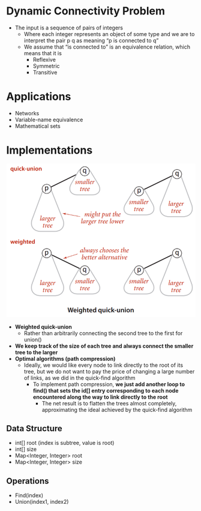 # Dynamic Connectivity Problem
-   The input is a sequence of pairs of integers
	-   Where each integer represents an object of some type and we are to interpret the pair p q as meaning “p is connected to q” 
	-   We assume that “is connected to” is an equivalence relation, which means that it is
		-  Reflexive
		-  Symmetric
		-  Transitive


# Applications
-   Networks
-   Variable-name equivalence
-   Mathematical sets


# Implementations
![Union Find](https://raw.githubusercontent.com/lambda826/My-Notebook/master/999%20Resource/Union%20Find.png)
-   **Weighted quick-union**
	-   Rather than arbitrarily connecting the second tree to the first for union()
-   **We keep track of the size of each tree and always connect the smaller tree to the larger**
-   **Optimal algorithms (path compression)**
	-   Ideally, we would like every node to link directly to the root of its tree, but we do not want to pay the price of changing a large number of links, as we did in the quick-find algorithm
		-   To implement path compression, **we just add another loop to find() that sets the id[] entry corresponding to each node encountered along the way to link directly to the root**
			-   The net result is to flatten the trees almost completely, approximating the ideal achieved by the quick-find algorithm


## Data Structure
-   int[] root (index is subtree, value is root)
-   int[] size
-   Map<Integer, Integer> root
-   Map<Integer, Integer> size


## Operations
-   Find(index)
-   Union(index1, index2)
<!--stackedit_data:
eyJoaXN0b3J5IjpbLTE2Mzg5NTI1Myw5NDEwNzk2MTMsMTk4ND
A2Nzc3OF19
-->